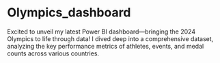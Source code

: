 # Olympics_dashboard
Excited to unveil my latest Power BI dashboard—bringing the 2024 Olympics to life through data!  I dived deep into a comprehensive dataset, analyzing the key performance metrics of athletes, events, and medal counts across various countries.
